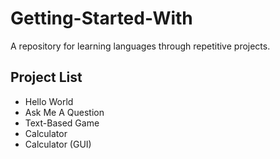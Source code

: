 # Getting-Started-With
A repository for learning languages through repetitive projects.

## Project List
- Hello World
- Ask Me A Question
- Text-Based Game
- Calculator
- Calculator (GUI)

